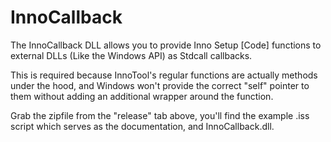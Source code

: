# InnoCallback

The InnoCallback DLL allows you to provide Inno Setup [Code] functions to external DLLs (Like the Windows API) as Stdcall 
callbacks. 

This is required because InnoTool's regular functions are actually methods under the hood, and Windows won't
provide the correct "self" pointer to them without adding an additional wrapper around the function.

Grab the zipfile from the "release" tab above, you'll find the example .iss script which serves as the documentation, and
InnoCallback.dll. 
